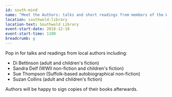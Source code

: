 ```yaml
---
id: south-mind
name: "Meet the Authors: talks and short readings from members of the Waveney Author Group"
location: southwold-library
location-text: Southwold Library
event-start-date: 2018-12-10
event-start-time: 1100
breadcrumb: y
---
```


Pop in for talks and readings from local authors including:

* Di Bettinson (adult and children's fiction)
* Sandra Delf (WWII non-fiction and children's fiction)
* Sue Thompson (Suffolk-based autobiographical non-fiction)
* Suzan Collins (adult and children's fiction)

Authors will be happy to sign copies of their books afterwards.
